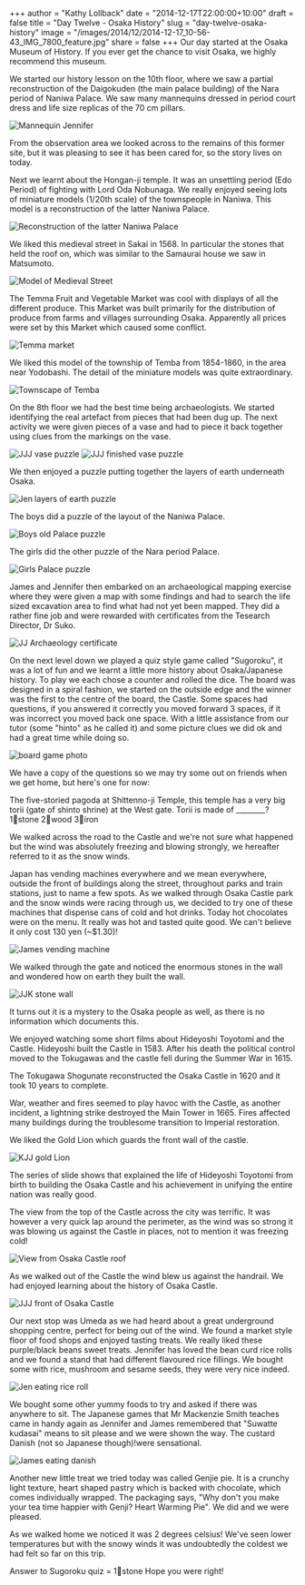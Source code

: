 +++
author = "Kathy Lollback"
date = "2014-12-17T22:00:00+10:00"
draft = false
title = "Day Twelve - Osaka History"
slug = "day-twelve-osaka-history"
image = "/images/2014/12/2014-12-17_10-56-43_IMG_7800_feature.jpg"
share = false
+++
Our day started at the Osaka Museum of History.  If you ever get the chance to visit Osaka, we highly recommend this museum.  

We started our history lesson on the 10th floor, where we saw a partial reconstruction of the Daigokuden (the main palace building) of the Nara period of Naniwa Palace. We saw many mannequins dressed in period court dress and life size replicas of the 70 cm pillars.  

![Mannequin Jennifer](/images/2014/12/2014-12-17_10-40-25_IMG_7797-1.jpg)

From the observation area we looked across to the remains of this former site, but it was pleasing to see it has been cared for, so the story lives on today.

Next we learnt about the Hongan-ji   temple. It was an unsettling period (Edo Period) of fighting with Lord Oda Nobunaga. We really enjoyed seeing lots of miniature models (1/20th scale) of the townspeople in Naniwa.  This model is a reconstruction of the latter Naniwa Palace.

![Reconstruction of the latter Naniwa Palace](/images/2014/12/2014-12-17_10-50-28_IMG_7798-1.jpg)

We liked this medieval street in Sakai in 1568. In particular the stones that held the roof on, which was similar to the Samaurai house we saw in Matsumoto. 

![Model of Medieval Street](/images/2014/12/2014-12-17_10-56-43_IMG_7800-1.jpg)

The Temma Fruit and Vegetable Market was cool with displays of all the different produce. This Market was built primarily for the distribution of produce from farms and villages surrounding Osaka. Apparently all prices were set by this Market which caused some conflict.

![Temma market](/images/2014/12/2014-12-17_11-02-41_IMG_7803-1.jpg)

We liked this model of the township of Temba from 1854-1860, in the area near Yodobashi. The detail of the miniature models was quite extraordinary.

![Townscape of Temba](/images/2014/12/2014-12-17_11-08-19_IMG_7806-1.jpg)

On the 8th floor we had the best time being archaeologists. We started identifying the real artefact from pieces that had been dug up. The next activity we were given pieces of a vase and had to piece it back together using clues from the markings on the vase.

![JJJ vase puzzle](/images/2014/12/2014-12-17_11-24-07_IMG_7811-1.jpg)
![JJJ finished vase puzzle](/images/2014/12/2014-12-17_11-30-47_IMG_7812-2.jpg)

We then enjoyed a puzzle putting together the layers of earth underneath Osaka.

![Jen layers of earth puzzle](/images/2014/12/2014-12-17_11-39-22_IMG_7814-1.jpg)

The boys did a puzzle of the layout of the Naniwa Palace.

![Boys old Palace puzzle](/images/2014/12/2014-12-17_12-00-25_IMG_7819.jpg)

The girls did the other puzzle of the Nara period Palace.

![Girls Palace puzzle](/images/2014/12/2014-12-17_11-58-55_IMG_7818-1.jpg)

James and Jennifer then embarked on an archaeological mapping exercise where they were given a map with some findings and had to search the life sized excavation area to find what had not yet been mapped. They did a rather fine job and were rewarded with certificates from the Tesearch Director, Dr Suko.

![JJ Archaeology certificate](/images/2014/12/2014-12-17_12-12-01_IMG_7821-1.jpg)

On the next level down we played a quiz style game called "Sugoroku", it was a lot of fun and we learnt a little more history about Osaka/Japanese history.  To play we each chose a counter and rolled the dice.  The board was designed in a spiral fashion, we started on the outside edge and the winner was the first to the centre of the board, the Castle.  Some spaces had questions, if you answered it correctly you moved forward 3 spaces, if it was incorrect you moved back one space.  With a little assistance from our tutor  (some "hinto" as he called it) and some picture clues we did ok and had a great time while doing so.

![board game photo](/images/2014/12/2014-12-17_12-49-53_IMG_7823-1.jpg)

We have a copy of the questions so we may try some out on friends when we get home, but here's one for now:

The five-storied pagoda at Shittenno-ji Temple, this temple has a very big torii (gate of shinto shrine) at the West gate.
Torii is made of ________?
1⃣stone
2⃣wood
3⃣iron

We walked across the road to the Castle and we're not sure what happened but the wind was absolutely freezing and blowing strongly, we hereafter referred to it as the snow winds.

Japan has vending machines everywhere and we mean everywhere, outside the front of buildings along the street, throughout parks and train stations, just to name a few spots. As we walked through Osaka Castle park and the snow winds were racing through us, we decided to try one of these machines that dispense cans of cold and hot drinks. Today hot chocolates were on the menu. It really was hot and  tasted quite good. We can't believe it only cost 130 yen (~$1.30)!

![James vending machine](/images/2014/12/2014-12-17_13-37-03_IMG_4227-1.jpg)

We walked through the gate and noticed the enormous stones in the wall and wondered how on earth they built the wall.

![JJK stone wall](/images/2014/12/2014-12-17_16-28-22_IMG_4238-1.jpg)

It turns out it is a mystery to the Osaka people as well, as there is no information which documents this.

We enjoyed watching some short films about Hideyoshi Toyotomi and the Castle. Hideyoshi built the Castle in 1583. After his death the political control moved to the Tokugawas and the castle fell during the Summer War in 1615.

The Tokugawa Shogunate reconstructed the Osaka Castle in 1620 and it took 10 years to complete. 

War, weather and fires seemed to play havoc with the Castle, as another incident, a lightning strike destroyed the Main Tower in 1665.  Fires affected many buildings during the troublesome transition to Imperial restoration. 

We liked the Gold Lion which guards the front wall of the castle.

![KJJ gold Lion](/images/2014/12/2014-12-17_16-03-52_IMG_4231-1.jpg)

The series of slide shows that explained the life of Hideyoshi Toyotomi from birth to building the Osaka Castle and his achievement in unifying the entire nation was really good. 

The view from the top of the Castle across the city was terrific.  It was however a very quick lap around the perimeter, as the wind was so strong it was blowing us against the Castle in places, not to mention it was freezing cold!

![View from Osaka Castle roof](/images/2014/12/2014-12-17_14-07-07_IMG_4228-1.jpg)

As we walked out of the Castle the wind blew us against the handrail. We had enjoyed learning about the history of Osaka Castle.

![JJJ front of Osaka Castle](/images/2014/12/2014-12-17_16-24-08_IMG_4236-1.jpg)

Our next stop was Umeda as we had heard about a great underground shopping centre, perfect for being out of the wind.  We found a market style floor of food shops and enjoyed tasting treats. We really liked these purple/black beans sweet treats. Jennifer has loved the bean curd rice rolls and we found a stand that had different flavoured rice fillings. We bought some with rice, mushroom and sesame seeds, they were very nice indeed.

![Jen eating rice roll](/images/2014/12/2014-12-17_18-47-45_IMG_7824-1.jpg)

We bought some other yummy foods to try and asked if there was anywhere to sit. The Japanese games that Mr Mackenzie Smith teaches came in handy again as Jennifer and James remembered that "Suwatte kudasai" means to sit please and we were shown the way.  The custard Danish (not so Japanese though)!were sensational. 

![James eating danish](/images/2014/12/2014-12-17_18-54-28_IMG_7826-1.jpg)

Another new little treat we tried today was called Genjie pie. It is a crunchy light texture, heart shaped pastry which is backed with chocolate, which comes individually wrapped. The packaging says, "Why don't you make your tea time happier with Genji? Heart Warming Pie".  We did and we were pleased.

As we walked home we noticed it was 2 degrees celsius!  We've seen lower temperatures but with the snowy winds it was undoubtedly the coldest we had felt so far on this trip.

Answer to Sugoroku quiz = 1⃣stone
Hope you were right!
